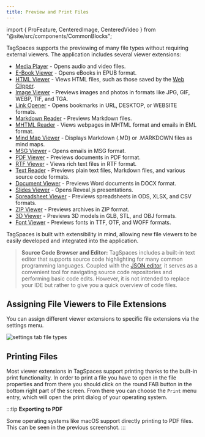 ```yaml
---
title: Preview and Print Files
---
```


import { ProFeature, CenteredImage, CenteredVideo } from "@site/src/components/CommonBlocks";

TagSpaces supports the previewing of many file types without requiring external viewers. The application includes several viewer extensions:

- [Media Player](/extensions/media-player) - Opens audio and video files.
- [E-Book Viewer](/extensions/ebook-viewer/) - Opens eBooks in EPUB format.
- [HTML Viewer](/extensions/html-viewer/) - Views HTML files, such as those saved by the [Web Clipper](/web-clipper).
- [Image Viewer](/extensions/image-viewer/) - Previews images and photos in formats like JPG, GIF, WEBP, TIF, and TGA.
- [Link Opener](/extensions/url-viewer/) - Opens bookmarks in URL, DESKTOP, or WEBSITE formats.
- [Markdown Reader](/extensions/md-viewer/) - Previews Markdown files.
- [MHTML Reader](/extensions/mhtml-viewer/) - Views webpages in MHTML format and emails in EML format.
- [Mind Map Viewer](/extensions/mindmap-viewer/) - Displays Markdown (.MD) or .MARKDOWN files as mind maps.
- [MSG Viewer](/extensions/msg-viewer/) - Opens emails in MSG format.
- [PDF Viewer](/extensions/pdf-viewer/) - Previews documents in PDF format.
- [RTF Viewer](/extensions/rtf-viewer/) - Views rich text files in RTF format.
- [Text Reader](/extensions/text-viewer/) - Previews plain text files, Markdown files, and various source code formats.
- [Document Viewer](/extensions/document-viewer/) - Previews Word documents in DOCX format.
- [Slides Viewer](/extensions/slides-viewer/) - Opens Reveal.js presentations.
- [Spreadsheet Viewer](/extensions/spreadsheet-viewer/) - Previews spreadsheets in ODS, XLSX, and CSV formats.
- [ZIP Viewer](/extensions/archive-viewer/) - Previews archives in ZIP format.
- [3D Viewer](/extensions/3d-viewer/) - <ProFeature /> Previews 3D models in GLB, STL, and OBJ formats.
- [Font Viewer](/extensions/font-viewer/) - <ProFeature /> Previews fonts in TTF, OTF, and WOFF formats.

TagSpaces is built with extensibility in mind, allowing new file viewers to be easily developed and integrated into the application.

> **Source Code Browser and Editor:** TagSpaces includes a built-in text editor that supports source code highlighting for many common programming languages. Coupled with the [JSON editor](/extensions/json-editor/), it serves as a convenient tool for navigating source code repositories and performing basic code edits. However, it is not intended to replace your IDE but rather to give you a quick overview of code files.

## Assigning File Viewers to File Extensions

You can assign different viewer extensions to specific file extensions via the settings menu.

![settings tab file types](/media/settings/settings-tab-file-types.svg)

## Printing Files

Most viewer extensions in TagSpaces support printing thanks to the built-in print functionality. In order to print a file you have to open in the file properties and from there you should click on the round FAB button in the bottom right part of the screen. From there you can choose the `Print` menu entry, which will open the print dialog of your operating system.
<CenteredImage
    caption="Printing files"
    src="/media/printing.avif"
    showCaption
  />

:::tip
**Exporting to PDF**

Some operating systems like macOS support directly printing to PDF files. This can be seen in the previous screenshot.
:::
